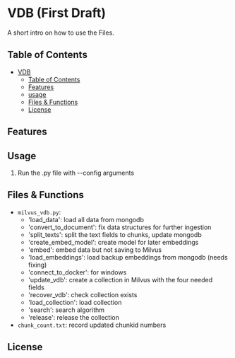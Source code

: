 # VDB (First Draft)

A short intro on how to use the Files.

## Table of Contents

- [VDB](#vdb-(first-draft))
  - [Table of Contents](#table-of-contents)
  - [Features](#features)
  - [usage](#usage)
  - [Files & Functions](#files-&-functions)
  - [License](#license)

## Features


## Usage

1. Run the .py file with --config arguments


## Files & Functions

- `milvus_vdb.py`: 
  - 'load_data': load all data from mongodb 
  - 'convert_to_document': fix data structures for further ingestion
  - 'split_texts': split the text fields to chunks, update mongodb
  - 'create_embed_model': create model for later embeddings
  - 'embed': embed data but not saving to Milvus
  - 'load_embeddings': load backup embeddings from mongodb (needs fixing)
  - 'connect_to_docker': for windows
  - 'update_vdb': create a collection in Milvus with the four needed fields
  - 'recover_vdb': check collection exists
  - 'load_collection': load collection
  - 'search': search algorithm
  - 'release': release the collection
- `chunk_count.txt`: record updated chunkid numbers
## License

